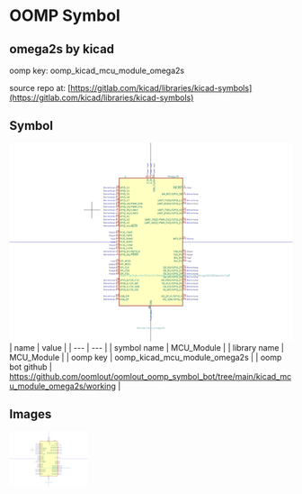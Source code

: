 # OOMP Symbol  
## omega2s  by kicad  
  
oomp key: oomp_kicad_mcu_module_omega2s  
  
source repo at: [https://gitlab.com/kicad/libraries/kicad-symbols](https://gitlab.com/kicad/libraries/kicad-symbols)  
## Symbol  
  
[![working.png](working_600.png)](working.png)  
| name | value | 
| --- | --- | 
| symbol name | MCU_Module | 
| library name | MCU_Module | 
| oomp key | oomp_kicad_mcu_module_omega2s | 
| oomp bot github | https://github.com/oomlout/oomlout_oomp_symbol_bot/tree/main/kicad_mcu_module_omega2s/working | 
## Images  
  
[![working.png](working_140.png)](working.png)  
